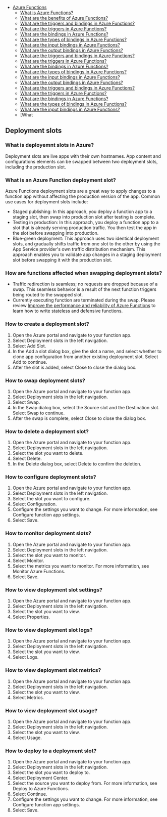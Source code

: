 * [Azure Functions](#azure-functions)
  * [What is Azure Functions?](#what-is-azure-functions)
  * [What are the benefits of Azure Functions?](#what-are-the-benefits-of-azure-functions)
  * [What are the triggers and bindings in Azure Functions?](#what-are-the-triggers-and-bindings-in-azure-functions)
  * [What are the triggers in Azure Functions?](#what-are-the-triggers-in-azure-functions)
  * [What are the bindings in Azure Functions?](#what-are-the-bindings-in-azure-functions)
  * [What are the types of bindings in Azure Functions?](#what-are-the-types-of-bindings-in-azure-functions)
  * [What are the input bindings in Azure Functions?](#what-are-the-input-bindings-in-azure-functions)
  * [What are the output bindings in Azure Functions?](#what-are-the-output-bindings-in-azure-functions)
  * [What are the triggers and bindings in Azure Functions?](#what-are-the-triggers-and-bindings-in-azure-functions)
  * [What are the triggers in Azure Functions?](#what-are-the-triggers-in-azure-functions)
  * [What are the bindings in Azure Functions?](#what-are-the-bindings-in-azure-functions)
  * [What are the types of bindings in Azure Functions?](#what-are-the-types-of-bindings-in-azure-functions)
  * [What are the input bindings in Azure Functions?](#what-are-the-input-bindings-in-azure-functions)
  * [What are the output bindings in Azure Functions?](#what-are-the-output-bindings-in-azure-functions)
  * [What are the triggers and bindings in Azure Functions?](#what-are-the-triggers-and-bindings-in-azure-functions)
  * [What are the triggers in Azure Functions?](#what-are-the-triggers-in-azure-functions)
  * [What are the bindings in Azure Functions?](#what-are-the-bindings-in-azure-functions)
  * [What are the types of bindings in Azure Functions?](#what-are-the-types-of-bindings-in-azure-functions)
  * [What are the input bindings in Azure Functions?](#what-are-the-input-bindings-in-azure-functions)
  * [What


## Deployment slots
### What is deployemnt slots in Azure?
Deployment slots are live apps with their own hostnames. App content and configurations elements can be swapped between two deployment slots, including the production slot.

### What is an Azure Function deployment slot?
Azure Functions deployment slots are a great way to apply changes to a function app without affecting the production version of the app. Common use cases for deployment slots include:

* Staged publishing: In this approach, you deploy a function app to a staging slot, then swap into production slot after testing is complete.
* Testing in production: In this approach, you deploy a function app to a slot that is already serving production traffic. You then test the app in the slot before swapping into production.
* Blue-green deployment: This approach uses two identical deployment slots, and gradually shifts traffic from one slot to the other by using the App Service provider's own traffic distribution mechanism. This approach enables you to validate app changes in a staging deployment slot before swapping it with the production slot.

### How are functions affected when swapping deployment slots?

* Traffic redirection is seamless; no requests are dropped because of a swap. This seamless behavior is a result of the next function triggers being routed to the swapped slot.
* Currently executing function are terminated during the swap. Please review [Improve the performance and reliability of Azure Functions](https://learn.microsoft.com/en-us/azure/azure-functions/performance-reliability#write-functions-to-be-stateless) to learn how to write stateless and defensive functions.


### How to create a deployment slot?
1. Open the Azure portal and navigate to your function app.
2. Select Deployment slots in the left navigation.
3. Select Add Slot.
4. In the Add a slot dialog box, give the slot a name, and select whether to clone app configuration from another existing deployment slot. Select Add to continue.
5. After the slot is added, select Close to close the dialog box.

### How to swap deployment slots?
1. Open the Azure portal and navigate to your function app.
2. Select Deployment slots in the left navigation.
3. Select Swap.
4. In the Swap dialog box, select the Source slot and the Destination slot. Select Swap to continue.
5. After the swap is complete, select Close to close the dialog box.

### How to delete a deployment slot?
1. Open the Azure portal and navigate to your function app.
2. Select Deployment slots in the left navigation.
3. Select the slot you want to delete.
4. Select Delete.
5. In the Delete dialog box, select Delete to confirm the deletion.

### How to configure deployment slots?
1. Open the Azure portal and navigate to your function app.
2. Select Deployment slots in the left navigation.
3. Select the slot you want to configure.
4. Select Configuration.
5. Configure the settings you want to change. For more information, see Configure function app settings.
6. Select Save.

### How to monitor deployment slots?
1. Open the Azure portal and navigate to your function app.
2. Select Deployment slots in the left navigation.
3. Select the slot you want to monitor.
4. Select Monitor.
5. Select the metrics you want to monitor. For more information, see Monitor Azure Functions.
6. Select Save.

### How to view deployment slot settings?
1. Open the Azure portal and navigate to your function app.
2. Select Deployment slots in the left navigation.
3. Select the slot you want to view.
4. Select Properties.

### How to view deployment slot logs?
1. Open the Azure portal and navigate to your function app.
2. Select Deployment slots in the left navigation.
3. Select the slot you want to view.
4. Select Logs.

### How to view deployment slot metrics?
1. Open the Azure portal and navigate to your function app.
2. Select Deployment slots in the left navigation.
3. Select the slot you want to view.
4. Select Metrics.

### How to view deployment slot usage?
1. Open the Azure portal and navigate to your function app.
2. Select Deployment slots in the left navigation.
3. Select the slot you want to view.
4. Select Usage.

### How to deploy to a deployment slot?
1. Open the Azure portal and navigate to your function app.
2. Select Deployment slots in the left navigation.
3. Select the slot you want to deploy to.
4. Select Deployment Center.
5. Select the source you want to deploy from. For more information, see Deploy to Azure Functions.
6. Select Continue.
7. Configure the settings you want to change. For more information, see Configure function app settings.
8. Select Save.

